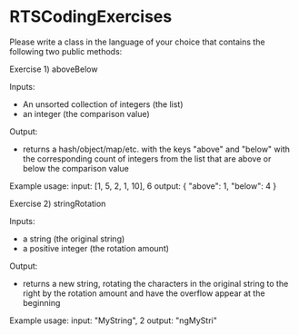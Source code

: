 # RTSCodingExercises

Please write a class in the language of your choice that contains the following two public methods:

Exercise 1) aboveBelow

Inputs:
- An unsorted collection of integers (the list)
- an integer (the comparison value)

Output:
- returns a hash/object/map/etc. with the keys "above" and "below" with the corresponding count of integers from the list that are above or below the comparison value

Example usage:
input: [1, 5, 2, 1, 10], 6
output: { "above": 1, "below": 4 }

Exercise 2) stringRotation

Inputs:
- a string (the original string)
- a positive integer (the rotation amount)

Output:
- returns a new string, rotating the characters in the original string to the right by the rotation amount and have the overflow appear at the beginning

Example usage:
input: "MyString", 2
output: "ngMyStri"